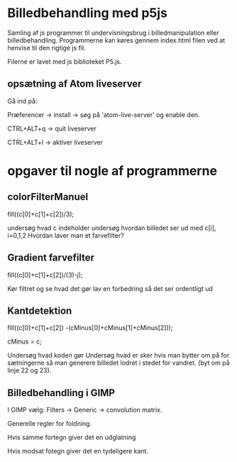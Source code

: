 # Billedbehandling med p5js
Samling af js programmer til undervisningsbrug i billedmanipulation eller billedbehandling. Programmerne kan køres gennem index.html filen ved at henvise til den rigtige js fil.

Filerne er lavet med js biblioteket P5.js.

## opsætning af Atom liveserver
Gå ind på:

Præferencer -> install -> søg på 'atom-live-server' og enable den.

CTRL+ALT+q -> quit liveserver

CTRL+ALT+l -> aktiver liveserver

# opgaver til nogle af programmerne

## colorFilterManuel
fill((c[0]+c[1]+c[2])/3);

undersøg hvad c indeholder
undersøg hvordan billedet ser ud med c[i], i=0,1,2
Hvordan laver man et farvefilter?

## Gradient farvefilter
fill((c[0]+c[1]+c[2])/(3)-j);

Kør filtret og se hvad det gør
lav en forbedring så det ser ordentligt ud

## Kantdetektion
fill((c[0]+c[1]+c[2]) -(cMinus[0]+cMinus[1]+cMinus[2]));

cMinus = c;

Undersøg hvad koden gør
Undersøg hvad er sker hvis man bytter om på for sætningerne så man generere billedet lodret i stedet for vandret. (byt om på linje 22 og 23).

## Billedbehandling i GIMP
I GIMP vælg: Filters -> Generic -> convolution matrix.

Generelle regler for foldning.

Hvis samme fortegn giver det en udglatning

Hvis modsat fotegn giver det en tydeligere kant.
